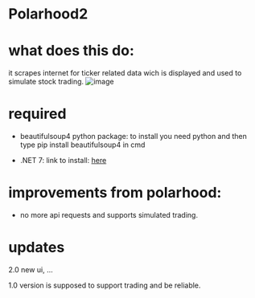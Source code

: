 # Polarhood2
# what does this do:
it scrapes internet for ticker related data wich
is displayed and used to simulate stock trading.
![image](https://user-images.githubusercontent.com/52967830/236514205-5406c622-c980-4697-ab3d-3f06fe1cda57.png)

# required
- beautifulsoup4 python package:
to install you need python and then type pip install beautifulsoup4 in cmd

- .NET 7:
link to install: [here](https://dotnet.microsoft.com/en-us/download)

# improvements from polarhood:
- no more api requests and supports simulated trading.
# updates
2.0 new ui, ...

1.0 version is supposed to support
trading and be reliable.


